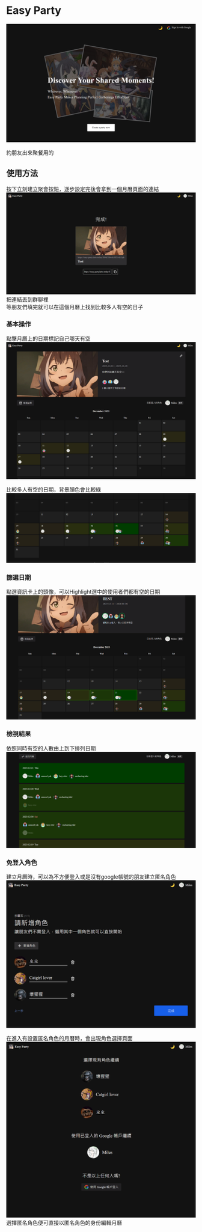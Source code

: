 # Easy Party

![preview](./docs/preview.png)

約朋友出來聚餐用的
  
## 使用方法
按下立刻建立聚會按鈕，逐步設定完後會拿到一個月曆頁面的連結
![preview](./docs/preview0.png)
把連結丟到群聊裡  
等朋友們填完就可以在這個月曆上找到比較多人有空的日子


### 基本操作
點擊月曆上的日期標記自己哪天有空
![preview](./docs/preview2.png)

比較多人有空的日期，背景顏色會比較綠
![preview](./docs/preview3.png)
  
### 篩選日期
點選資訊卡上的頭像，可以Highlight選中的使用者們都有空的日期
![preview](./docs/preview4.png)


### 檢視結果
依照同時有空的人數由上到下排列日期
![preview](./docs/preview5.png)

### 免登入角色
建立月曆時，可以為不方便登入或是沒有google帳號的朋友建立匿名角色
![preview](./docs/preview6.png)

在進入有設置匿名角色的月曆時，會出現角色選擇頁面  
![preview](./docs/preview7.png)
選擇匿名角色便可直接以匿名角色的身份編輯月曆
